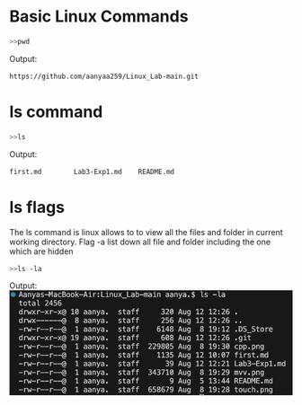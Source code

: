 # Basic Linux Commands

```bash
>>pwd
```
Output:
```
https://github.com/aanyaa259/Linux_Lab-main.git
```

# ls command
```bash
>>ls
```

Output:
```
first.md        Lab3-Exp1.md    README.md
```
# ls flags
The ls command is linux allows to to view all the files and folder in current working directory. Flag -a list down all file and folder including the one which are hidden
```bash
>>ls -la
```
Output:
![alttext](/aa-1.png)





